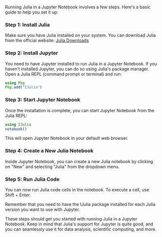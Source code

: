 Running Julia in a Jupyter Notebook involves a few steps. Here's a basic guide to help you set it up:

### Step 1: Install Julia

Make sure you have Julia installed on your system. You can download Julia from the official website: [Julia Downloads](https://julialang.org/downloads/)

### Step 2: Install Jupyter

You need to have Jupyter installed to run Julia in a Jupyter Notebook. If you haven't installed Jupyter, you can do so using Julia's package manager. Open a Julia REPL (command prompt or terminal) and run:

```julia
using Pkg
Pkg.add("IJulia")
```

### Step 3: Start Jupyter Notebook

Once the installation is complete, you can start Jupyter Notebook from the Julia REPL:

```julia
using IJulia
notebook()
```

This will open Jupyter Notebook in your default web browser.

### Step 4: Create a New Julia Notebook

Inside Jupyter Notebook, you can create a new Julia notebook by clicking on "New" and selecting "Julia" from the dropdown menu.

### Step 5: Run Julia Code

You can now run Julia code cells in the notebook. To execute a cell, use Shift + Enter.

Remember that you need to have the IJulia package installed for each Julia version you want to use with Jupyter.

These steps should get you started with running Julia in a Jupyter Notebook. Keep in mind that Julia's support for Jupyter is quite good, and you can seamlessly use it for data analysis, scientific computing, and more.